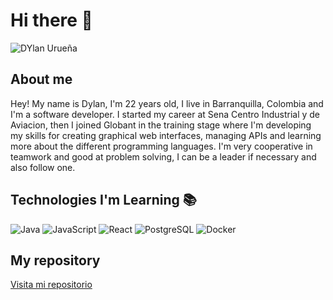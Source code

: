 # Hi there 👋


![DYlan Urueña](https://github.com/user-attachments/assets/7216b046-d1c7-49c3-a533-61bb4ff8bb7b)


## About me 

Hey! My name is Dylan, I'm 22 years old, I live in Barranquilla, Colombia and I'm a software developer.
I started my career at Sena Centro Industrial y de Aviacion, then I joined Globant in the training stage where I'm developing my skills for creating graphical web interfaces, managing APIs and learning more about the different programming languages. I'm very cooperative in teamwork and good at problem solving, I can be a leader if necessary and also follow one.


## Technologies I'm Learning :books:

![Java](http://img.shields.io/badge/-Java-007396?style=flat-square&logo=java&logoColor=ffffff)
![JavaScript](https://img.shields.io/badge/-JavaScript-%23F7DF1C?style=flat-square&logo=javascript&logoColor=000000&color=d1b01f)
![React](https://img.shields.io/badge/-React-%23282C34?style=flat-square&logo=react)
![PostgreSQL](https://img.shields.io/badge/-PostgreSQL-336791?style=flat-square&logo=postgresql)
![Docker](https://img.shields.io/badge/-Docker-black?style=flat-square&logo=docker)


## My repository
[Visita mi repositorio](https://github.com/PanitaDIlan/udemy-javascript-training)


